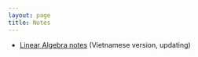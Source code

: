 ```yaml
---
layout: page
title: Notes
---
```


- [Linear Algebra notes](https://drive.google.com/file/d/1izFT1VKobyMIPW9ehBsZ709uFDFGAz-3/view?usp=sharing) (Vietnamese version, updating)